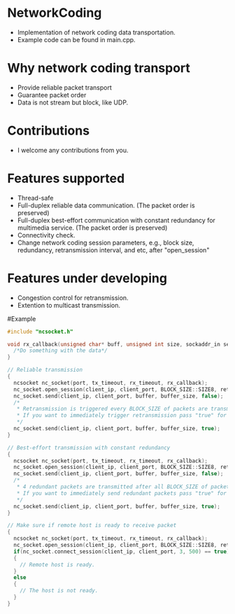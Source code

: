 # NetworkCoding
  - Implementation of network coding data transportation.
  - Example code can be found in main.cpp.

# Why network coding transport
  - Provide reliable packet transport 
  - Guarantee packet order
  - Data is not stream but block, like UDP.

# Contributions
  - I welcome any contributions from you.

# Features supported
  - Thread-safe
  - Full-duplex reliable data communication. (The packet order is preserved)
  - Full-duplex best-effort communication with constant redundancy for multimedia service. (The packet order is preserved)
  - Connectivity check.
  - Change network coding session parameters, e.g., block size, redundancy, retransmission interval, and etc, after "open_session"

# Features under developing
  - Congestion control for retransmission.
  - Extention to multicast transmission.

#Example
```C++
#include "ncsocket.h"

void rx_callback(unsigned char* buff, unsigned int size, sockaddr_in sender){
  /*Do something with the data*/
}

// Reliable transmission
{
  ncsocket nc_socket(port, tx_timeout, rx_timeout, rx_callback);
  nc_socket.open_session(client_ip, client_port, BLOCK_SIZE::SIZE8, retransmission_interval);
  nc_socket.send(client_ip, client_port, buffer, buffer_size, false);
  /*
   * Retransmission is triggered every BLOCK_SIZE of packets are transmitted. 
   * If you want to immediately trigger retransmission pass "true" for the last argument as shown in below.
   */
  nc_socket.send(client_ip, client_port, buffer, buffer_size, true);
}

// Best-effort transmission with constant redundancy
{
  ncsocket nc_socket(port, tx_timeout, rx_timeout, rx_callback);
  nc_socket.open_session(client_ip, client_port, BLOCK_SIZE::SIZE8, retransmission_interval, 4 /*Number of redundant packets*/);
  nc_socket.send(client_ip, client_port, buffer, buffer_size, false);
  /*
   * 4 redundant packets are transmitted after all BLOCK_SIZE of packets are sent. 
   * If you want to immediately send redundant packets pass "true" for the last argument as shown in below.
   */
  nc_socket.send(client_ip, client_port, buffer, buffer_size, true);
}

// Make sure if remote host is ready to receive packet
{
  ncsocket nc_socket(port, tx_timeout, rx_timeout, rx_callback);
  nc_socket.open_session(client_ip, client_port, BLOCK_SIZE::SIZE8, retransmission_interval, 4 /*Number of redundant packets*/);
  if(nc_socket.connect_session(client_ip, client_port, 3, 500) == true)
  {
    // Remote host is ready.
  }
  else
  {
    // The host is not ready.
  }
}
```
